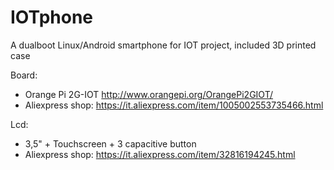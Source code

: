 # IOTphone
A dualboot Linux/Android smartphone for IOT project, included 3D printed case

Board:
- Orange Pi 2G-IOT
http://www.orangepi.org/OrangePi2GIOT/
- Aliexpress shop:
https://it.aliexpress.com/item/1005002553735466.html

Lcd:
- 3,5" + Touchscreen + 3 capacitive button
- Aliexpress shop:
https://it.aliexpress.com/item/32816194245.html
